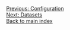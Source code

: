 

[Previous: Configuration](./config.md)\
[Next: Datasets](datasets.md) \
[Back to main index](../README.md) 